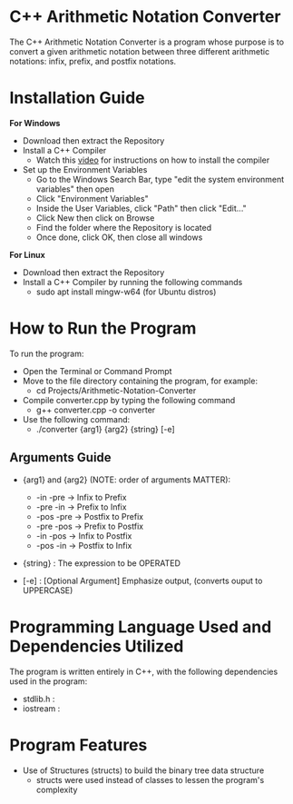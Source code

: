 # C++ Arithmetic Notation Converter

The C++ Arithmetic Notation Converter is a program whose purpose is to convert a given arithmetic notation between three different arithmetic notations: infix, prefix, and postfix notations.

# Installation Guide

**For Windows**
* Download then extract the Repository
* Install a C++ Compiler
    * Watch this [video](https://www.youtube.com/watch?v=oC69vlWofJQ) for instructions on how to install the compiler
* Set up the Environment Variables 
    * Go to the Windows Search Bar, type "edit the system environment variables" then open
    * Click "Environment Variables"
    * Inside the User Variables, click "Path" then click "Edit..."
    * Click New then click on Browse
    * Find the folder where the Repository is located
    * Once done, click OK, then close all windows

**For Linux**
* Download then extract the Repository
* Install a C++ Compiler by running the following commands
    * sudo apt install mingw-w64 (for Ubuntu distros)

# How to Run the Program

To run the program:

* Open the Terminal or Command Prompt
* Move to the file directory containing the program, for example:
    * cd Projects/Arithmetic-Notation-Converter
* Compile converter.cpp by typing the following command
    * g++ converter.cpp -o converter
* Use the following command:
    * ./converter {arg1} {arg2} {string} [-e]

## Arguments Guide
* {arg1} and {arg2} (NOTE: order of arguments MATTER):
    * -in   -pre     -> Infix to Prefix
    * -pre  -in      -> Prefix to Infix
    * -pos  -pre     -> Postfix to Prefix
    * -pre  -pos     -> Prefix to Postfix
    * -in   -pos     -> Infix to Postfix
    * -pos  -in      -> Postfix to Infix

* {string}           : The expression to be OPERATED

* [-e]               : [Optional Argument] Emphasize output, (converts ouput to UPPERCASE)

# Programming Language Used and Dependencies Utilized

The program is written entirely in C++, with the following dependencies used in the program:
* stdlib.h : 
* iostream : 

# Program Features

* Use of Structures (structs) to build the binary tree data structure
    * structs were used instead of classes to lessen the program's complexity